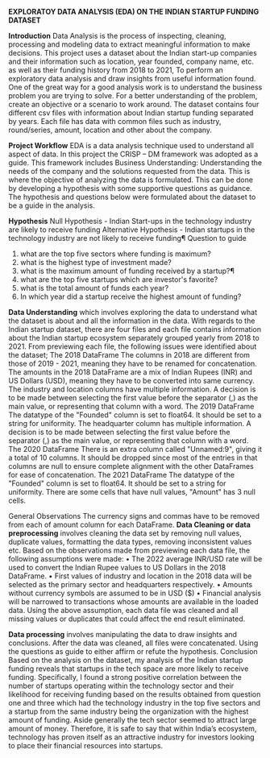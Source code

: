 **EXPLORATOY DATA ANALYSIS (EDA) ON THE INDIAN STARTUP FUNDING DATASET**

**Introduction**
Data Analysis is the process of inspecting, cleaning, processing and modeling data to extract meaningful information to make decisions. This project uses a dataset about the Indian start-up companies and their information such as location, year founded, company name, etc. as well as their funding history from 2018 to 2021, To perform an exploratory data analysis and draw insights from useful information found. One of the great way for a good analysis work is to understand the business problem you are trying to solve. For a better understanding of the problem, create an objective or a scenario to work around. The dataset contains four different csv files with information about Indian startup funding separated by years. Each file has data with common files such as industry, round/series, amount, location and other about the company.

**Project Workflow**
EDA is a data analysis technique used to understand all aspect of data. In this project the CRISP – DM framework was adopted as a guide. This framework includes
Business Understanding: Understanding the needs of the company and the solutions requested from the data. This is where the objective of analyzing the data is formulated. This can be done by developing a hypothesis with some supportive questions as guidance. The hypothesis and questions below were formulated about the dataset to be a guide in the analysis.

**Hypothesis**
 Null Hypothesis - Indian Start-ups in the technology industry are likely to receive funding
Alternative Hypothesis - Indian startups in the technology industry are not likely to receive funding¶
Question to guide
1. what are the top five sectors where funding is maximum?
2. what is the highest type of investment made?
3. what is the maximum amount of funding received by a startup?¶
4. what are the top five startups which are investor's favorite?
5. what is the total amount of funds each year?
6. In which year did a startup receive the highest amount of funding?

**Data Understanding**
which involves exploring the data to understand what the dataset is about and all the information in the data. With regards to the Indian startup dataset, there are four files and each file contains information about the Indian startup ecosystem separately grouped yearly from 2018 to 2021. From previewing each file, the following issues were identified about the dataset;
The 2018 DataFrame
The columns in 2018 are different from those of 2019 - 2021, meaning they have to be renamed for concatenation. The amounts in the 2018 DataFrame are a mix of Indian Rupees (INR) and US Dollars (USD), meaning they have to be converted into same currency. The industry and location columns have multiple information. A decision is to be made between selecting the first value before the separator (,) as the main value, or representing that column with a word.
The 2019 DataFrame
The datatype of the "Founded" column is set to float64. It should be set to a string for uniformity. The headquarter column has multiple information. A decision is to be made between selecting the first value before the separator (,) as the main value, or representing that column with a word.
The 2020 DataFrame
There is an extra column called "Unnamed:9", giving it a total of 10 columns. It should be dropped since most of the entries in that columns are null to ensure complete alignment with the other DataFrames for ease of concatenation.
The 2021 DataFrame
The datatype of the "Founded" column is set to float64. It should be set to a string for uniformity. There are some cells that have null values, "Amount" has 3 null cells.

General Observations
The currency signs and commas have to be removed from each of amount column for each DataFrame. 
**Data Cleaning or data preprocessing**
involves cleaning the data set by removing null values, duplicate values, formatting the data types, removing inconsistent values etc. Based on the observations made from previewing each data file, the following assumptions were made:
•	The 2022 average INR/USD rate will be used to convert the Indian Rupee values to US Dollars in the 2018 DataFrame.
•	First values of industry and location in the 2018 data will be selected as the primary sector and headquarters respectively.
•	Amounts without currency symbols are assumed to be in USD ($)
•	Financial analysis will be narrowed to transactions whose amounts are available in the loaded data.
Using the above assumption, each data file was cleaned and all missing values or duplicates that could affect the end result eliminated.


**Data processing**
involves manipulating the data to draw insights and conclusions. After the data was cleaned, all files were concatenated. Using the questions as guide to either affirm or refute the hypothesis.
Conclusion
Based on the analysis on the dataset, my analysis of the Indian startup funding reveals that startups in the tech space are more likely to receive funding. Specifically, I found a strong positive correlation between the number of startups operating within the technology sector and their likelihood for receiving funding based on the results obtained from question one and three which had the technology industry in the top five sectors and a startup from the same industry being the organization with the highest amount of funding. Aside generally the tech sector seemed to attract large amount of money. Therefore, it is safe to say that within India’s ecosystem, technology has proven itself as an attractive industry for investors looking to place their financial resources into startups.

